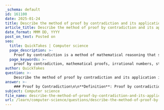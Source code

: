 ```yaml
---
_schema: default
id: 161100
date: 2025-01-24
title: Describe the method of proof by contradiction and its application in mathematical proofs.
article_title: Describe the method of proof by contradiction and its application in mathematical proofs.
date_format: MMM DD, YYYY
post_on_text: Posted on
seo:
  title: QuickTakes | Computer science
  page_description: >-
    Proof by contradiction is a method of mathematical reasoning that shows a statement is true by assuming its negation leads to a contradiction. It is widely applicable in various fields such as number theory, geometry, and set theory.
  page_keywords: >-
    proof by contradiction, mathematical proofs, irrational numbers, structure of proof, example of proof, number theory, geometry, set theory, non-constructive proof, logic, contradiction, mathematical reasoning, square root of 2
author: QuickTakes
question: >-
    Describe the method of proof by contradiction and its application in mathematical proofs.
answer: >-
    ### Proof by Contradiction\n\n**Definition**: Proof by contradiction is a method of mathematical proof where one assumes that the statement to be proven is false. By demonstrating that this assumption leads to a contradiction, one concludes that the original statement must be true. This technique is particularly useful when a direct proof is challenging or when the statement is non-constructive.\n\n**Structure**: The typical structure of a proof by contradiction involves the following steps:\n1. Assume the statement $ P $ is false.\n2. From this assumption, derive a logical consequence that leads to a contradiction, often denoted as $ Q $ being false or some other established truth being violated.\n3. Conclude that since assuming $ P $ is false leads to a contradiction, $ P $ must be true.\n\nThis can be formally expressed as:\n- Assume $ P $ is false, leading to a contradiction.\n\n**Example**: A classic example of proof by contradiction is the proof that $ \sqrt{2} $ is not a rational number. The proof proceeds as follows:\n1. Assume $ \sqrt{2} $ is rational, meaning it can be expressed as $ \frac{a}{b} $ where $ a $ and $ b $ are integers with no common factors (i.e., in simplest form).\n2. Squaring both sides gives $ 2 = \frac{a^2}{b^2} $, leading to $ a^2 = 2b^2 $.\n3. This implies that $ a^2 $ is even, and therefore $ a $ must also be even (since the square of an odd number is odd).\n4. Let $ a = 2k $ for some integer $ k $. Substituting back gives \( (2k)^2 = 2b^2 \) or $ 4k^2 = 2b^2 $, leading to $ b^2 = 2k^2 $, which implies $ b $ is also even.\n5. Since both $ a $ and $ b $ are even, they share a common factor of 2, contradicting the assumption that $ \frac{a}{b} $ is in simplest form.\n6. Thus, the assumption that $ \sqrt{2} $ is rational must be false, proving that $ \sqrt{2} $ is irrational.\n\n**Applications**: Proof by contradiction is widely used in various areas of mathematics, including:\n- **Number Theory**: Proving properties of integers, such as the irrationality of certain roots.\n- **Geometry**: Establishing the properties of geometric figures, such as the equality of angles and sides in triangles.\n- **Set Theory**: Demonstrating the existence of certain sets or the cardinality of infinite sets.\n\n**Constructiveness**: It is important to note that proofs by contradiction are generally considered non-constructive. This means that while they establish the truth of a statement, they do not provide a constructive method or example that demonstrates the truth directly. In contrast, direct proofs are typically constructive, providing explicit examples or methods.\n\nIn summary, proof by contradiction is a powerful and widely applicable method in mathematical reasoning, allowing mathematicians to establish the truth of statements by demonstrating the impossibility of their negation.
subject: Computer science
file_name: describe-the-method-of-proof-by-contradiction-and-its-application-in-mathematical-proofs.md
url: /learn/computer-science/questions/describe-the-method-of-proof-by-contradiction-and-its-application-in-mathematical-proofs
---
```


&nbsp;